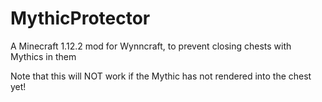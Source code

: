 # MythicProtector
A Minecraft 1.12.2 mod for Wynncraft, to prevent closing chests with Mythics in them

Note that this will NOT work if the Mythic has not rendered into the chest yet!
